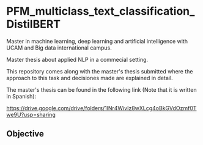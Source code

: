 # PFM_multiclass_text_classification_DistilBERT

Master in machine learning, deep learning and artificial intelligence with UCAM and Big data international campus.

Master thesis about applied NLP in a commecial setting.

This repository comes along with the master's thesis submitted where the approach to this task and decisiones made are explained in detail.

The master's thesis can be found in the following link (Note that it is written in Spanish):

https://drive.google.com/drive/folders/1lNr4WivIz8wXLcg4oBkGVdOzmf0Twe9U?usp=sharing

## Objective

